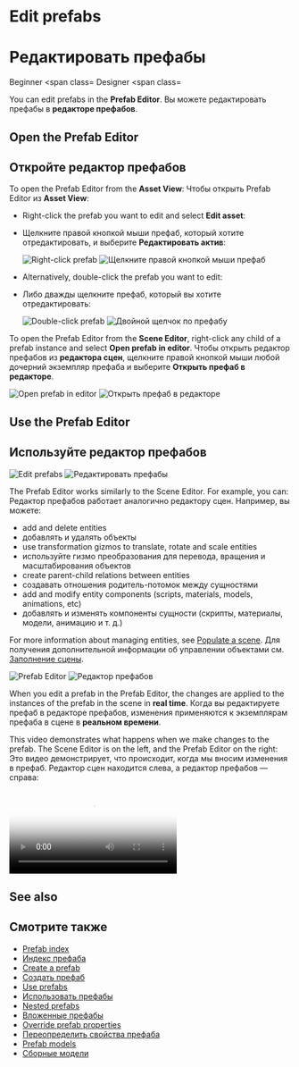 # Edit prefabs
# Редактировать префабы

<span class="label label-doc-level">Beginner</span>
<span class=
<span class="label label-doc-audience">Designer</span>
<span class=

You can edit prefabs in the **Prefab Editor**.
Вы можете редактировать префабы в **редакторе префабов**.

## Open the Prefab Editor ##
## Откройте редактор префабов ##

To open the Prefab Editor from the **Asset View**:
Чтобы открыть Prefab Editor из **Asset View**:

* Right-click the prefab you want to edit and select **Edit asset**:
* Щелкните правой кнопкой мыши префаб, который хотите отредактировать, и выберите **Редактировать актив**:

    ![Right-click prefab](media/edit-prefab-with-edit-asset-button.png)
![Щелкните правой кнопкой мыши префаб](media/edit-prefab-with-edit-asset-button.png)

* Alternatively, double-click the prefab you want to edit:
* Либо дважды щелкните префаб, который вы хотите отредактировать:

    ![Double-click prefab](media/open-prefab-editor.gif)
![Двойной щелчок по префабу](media/open-prefab-editor.gif)

To open the Prefab Editor from the **Scene Editor**, right-click any child of a prefab instance and select **Open prefab in editor**.
Чтобы открыть редактор префабов из **редактора сцен**, щелкните правой кнопкой мыши любой дочерний экземпляр префаба и выберите **Открыть префаб в редакторе**.

![Open prefab in editor](media/use-prefabs-prefab-open-prefab-from-prefab-instance.png)
![Открыть префаб в редакторе](media/use-prefabs-prefab-open-prefab-from-prefab-instance.png)

## Use the Prefab Editor ##
## Используйте редактор префабов ##

![Edit prefabs](media/prefab-editor.png)
![Редактировать префабы](media/prefab-editor.png)

The Prefab Editor works similarly to the Scene Editor. For example, you can:
Редактор префабов работает аналогично редактору сцен.  Например, вы можете:

* add and delete entities
* добавлять и удалять объекты
* use transformation gizmos to translate, rotate and scale entities
* используйте гизмо преобразования для перевода, вращения и масштабирования объектов
* create parent-child relations between entities
* создавать отношения родитель-потомок между сущностями
* add and modify entity components (scripts, materials, models, animations, etc)
* добавлять и изменять компоненты сущности (скрипты, материалы, модели, анимацию и т. д.)

For more information about managing entities, see [Populate a scene](../add-entities.md).
Для получения дополнительной информации об управлении объектами см. [Заполнение сцены](../add-entities.md).

![Prefab Editor](media/prefab-editor.png)
![Редактор префабов](media/prefab-editor.png)

When you edit a prefab in the Prefab Editor, the changes are applied to the instances of the prefab in the scene in **real time**.
Когда вы редактируете префаб в редакторе префабов, изменения применяются к экземплярам префаба в сцене в **реальном времени**.

This video demonstrates what happens when we make changes to the prefab. The Scene Editor is on the left, and the Prefab Editor on the right:
Это видео демонстрирует, что происходит, когда мы вносим изменения в префаб.  Редактор сцен находится слева, а редактор префабов — справа:

<p>
<p>
<video autoplay loop class="responsive-video" poster="media/edit-prefab-and-update-instances.jpg">
<цикл автоматического воспроизведения видео class=
   <source src="media/edit-prefab-and-update-instances.mp4" type="video/mp4">
<source src=
</video>
</видео>
</p>
</p>

## See also
## Смотрите также

* [Prefab index](index.md)
* [Индекс префаба](index.md)
* [Create a prefab](create-a-prefab.md)
* [Создать префаб](create-a-prefab.md)
* [Use prefabs](use-prefabs.md)
* [Использовать префабы](use-prefabs.md)
* [Nested prefabs](nested-prefabs.md)
* [Вложенные префабы](nested-prefabs.md)
* [Override prefab properties](override-prefab-properties.md)
* [Переопределить свойства префаба](override-prefab-properties.md)
* [Prefab models](prefab-models.md)
* [Сборные модели](prefab-models.md)
